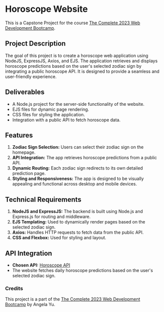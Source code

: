 # Horoscope Website

This is a Capstone Project for the course [The Complete 2023 Web Development Bootcamp](https://www.udemy.com/course/the-complete-web-development-bootcamp/).

## Project Description

The goal of this project is to create a horoscope web application using NodeJS, ExpressJS, Axios, and EJS. The application retrieves and displays horoscope predictions based on the user's selected zodiac sign by integrating a public horoscope API. It is designed to provide a seamless and user-friendly experience.

## Deliverables

- A Node.js project for the server-side functionality of the website.
- EJS files for dynamic page rendering.
- CSS files for styling the application.
- Integration with a public API to fetch horoscope data.

## Features

1. **Zodiac Sign Selection:** Users can select their zodiac sign on the homepage.
2. **API Integration:** The app retrieves horoscope predictions from a public API.
3. **Dynamic Routing:** Each zodiac sign redirects to its own detailed prediction page.
4. **Styling and Responsiveness:** The app is designed to be visually appealing and functional across desktop and mobile devices.

## Technical Requirements

1. **NodeJS and ExpressJS:** The backend is built using Node.js and Express.js for routing and middleware.
2. **EJS Templating:** Used to dynamically render pages based on the selected zodiac sign.
3. **Axios:** Handles HTTP requests to fetch data from the public API.
4. **CSS and Flexbox:** Used for styling and layout.

## API Integration

- **Chosen API:** [Horoscope API](https://aztro.readthedocs.io/en/latest/)
- The website fetches daily horoscope predictions based on the user's selected zodiac sign.

### Credits

This project is a part of the [The Complete 2023 Web Development Bootcamp](https://www.udemy.com/course/the-complete-web-development-bootcamp/) by Angela Yu.
